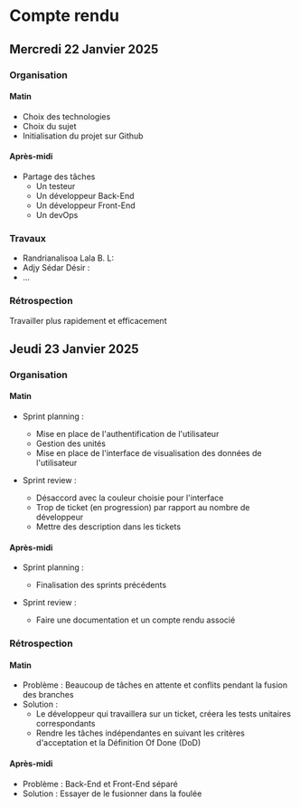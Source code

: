 # Compte rendu
## Mercredi 22 Janvier 2025
### Organisation
#### Matin
- Choix des technologies
- Choix du sujet
- Initialisation du projet sur Github
#### Après-midi
- Partage des tâches
    - Un testeur
    - Un développeur Back-End
    - Un développeur Front-End
    - Un devOps
      
### Travaux
- Randrianalisoa Lala B. L:
- Adjy Sédar Désir :
- ...
  
### Rétrospection
Travailler plus rapidement et efficacement
      
## Jeudi 23 Janvier 2025
### Organisation
#### Matin
- Sprint planning :
  - Mise en place de l'authentification de l'utilisateur
  - Gestion des unités
  - Mise en place de l'interface de visualisation des données de l'utilisateur
    
- Sprint review :
    - Désaccord avec la couleur choisie pour l'interface
    - Trop de ticket (en progression) par rapport au nombre de développeur
    - Mettre des description dans les tickets 

#### Après-midi
- Sprint planning :
  - Finalisation des sprints précédents
    
- Sprint review :
    - Faire une documentation et un compte rendu associé
        
### Rétrospection
#### Matin
- Problème : Beaucoup de tâches en attente et conflits pendant la fusion des branches
- Solution : 
  - Le développeur qui travaillera sur un ticket, créera les tests unitaires correspondants
  - Rendre les tâches indépendantes en suivant les critères d'acceptation et la Définition Of Done (DoD) 

#### Après-midi
- Problème : Back-End et Front-End séparé
- Solution : Essayer de le fusionner dans la foulée

      




